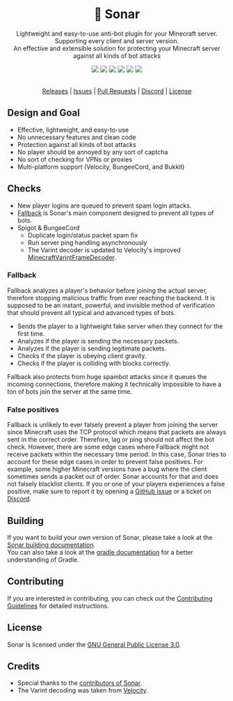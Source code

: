 <div align="center">
  <!-- Introduction -->
  <p>
    <h1>💫 Sonar</h1>
    Lightweight and easy-to-use anti-bot plugin for your Minecraft server. Supporting every client and server version.
    <br>
    An effective and extensible solution for protecting your Minecraft server against all kinds of bot attacks
  </p>
  
  <!-- Badges & icons -->
  [![](https://github.com/jonesdevelopment/sonar/actions/workflows/gradle.yml/badge.svg)](https://github.com/jonesdevelopment/sonar/actions/workflows/gradle.yml)
  [![](https://www.codefactor.io/repository/github/jonesdevelopment/sonar/badge/main)](https://www.codefactor.io/repository/github/jonesdevelopment/sonar/overview/main)
  [![](https://img.shields.io/github/v/release/jonesdevelopment/sonar)](https://github.com/jonesdevelopment/sonar/releases)
  [![](https://img.shields.io/github/issues/jonesdevelopment/sonar)](https://github.com/jonesdevelopment/sonar/issues)
  [![](https://img.shields.io/discord/923308209769426994.svg?logo=discord)](https://jonesdev.xyz/discord)
  [![](https://img.shields.io/badge/License-GPLv3-blue.svg)](https://www.gnu.org/licenses/gpl-3.0)
  <br>
  <br>
  <!-- Quick navigation -->
  [Releases](https://github.com/jonesdevelopment/sonar/releases)
  |
  [Issues](https://github.com/jonesdevelopment/sonar/issues)
  |
  [Pull Requests](https://github.com/jonesdevelopment/sonar/pulls)
  |
  [Discord](https://jonesdev.xyz/discord)
  |
  [License](https://github.com/jonesdevelopment/sonar/?tab=readme-ov-file#license)
</div>

## Design and Goal

* Effective, lightweight, and easy-to-use
* No unnecessary features and clean code
* Protection against all kinds of bot attacks
* No player should be annoyed by any sort of captcha
* No sort of checking for VPNs or proxies
* Multi-platform support (Velocity, BungeeCord, and Bukkit)

## Checks

- New player logins are queued to prevent spam login attacks.
- [Fallback](https://github.com/jonesdevelopment/sonar#fallback) is Sonar's main component designed to prevent
  all types of bots.
- Spigot & BungeeCord
  - Duplicate login/status packet spam fix
  - Run server ping handling asynchronously
  - The Varint decoder is updated to Velocity's
    improved [MinecraftVarintFrameDecoder](https://github.com/PaperMC/Velocity/blob/dev/3.0.0/proxy/src/main/java/com/velocitypowered/proxy/protocol/netty/MinecraftVarintFrameDecoder.java).

### Fallback

Fallback analyzes a player's behavior before joining the actual server, therefore stopping malicious traffic from ever
reaching the backend.
It is supposed to be an instant, powerful, and invisible method of verification that should prevent all typical and
advanced types of bots.

* Sends the player to a lightweight fake server when they connect for the first time.
* Analyzes if the player is sending the necessary packets.
* Analyzes if the player is sending legitimate packets.
* Checks if the player is obeying client gravity.
* Checks if the player is colliding with blocks correctly.

Fallback also protects from huge spambot attacks since it queues the incoming connections, therefore making it
technically impossible to have a ton of bots join the server at the same time.

### False positives

Fallback is unlikely to ever falsely prevent a player from joining the server since Minecraft uses the TCP protocol which means that packets are always sent in the correct order. Therefore, lag or ping should not affect the bot check.
However, there are some edge cases where Fallback might not receive packets within the necessary time period. In this case, Sonar tries to account for these edge cases in order to prevent false positives. For example, some higher Minecraft versions have a bug where the client sometimes sends a packet out of order. Sonar accounts for that and does not falsely blacklist clients.
If you or one of your players experiences a false positive, make sure to report it by opening
a [GitHub issue](https://github.com/jonesdevelopment/sonar/issues) or a ticket
on [Discord](https://jonesdev.xyz/discord/).

## Building

If you want to build your own version of Sonar, please take a look at the [Sonar building documentation](https://docs.jonesdev.xyz/sonar/building).
<br>
You can also take a look at the [gradle documentation](https://docs.gradle.org/current/userguide/userguide.html) for a better understanding of Gradle.

## Contributing

If you are interested in contributing, you can check out
the [Contributing Guidelines](https://github.com/jonesdevelopment/sonar/blob/main/.github/CONTRIBUTING.md) for detailed
instructions.

## License

Sonar is licensed under the [GNU General Public License 3.0](https://www.gnu.org/licenses/gpl-3.0.en.html).

## Credits

- Special thanks to the [contributors of Sonar](https://github.com/jonesdevelopment/sonar/graphs/contributors).
- The Varint decoding was taken from [Velocity](https://github.com/PaperMC/Velocity).

